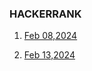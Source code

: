 
### HACKERRANK

1. [Feb 08,2024](https://github.com/VigneshbabuOfficial/java_coding_challenges/blob/master/coding_challenges/src/hackerrank/Feb022024.java)

2. [Feb 13,2024](https://github.com/VigneshbabuOfficial/java_coding_challenges/commit/4ef68462bbcff0ca5269e4f85c103201ecb4ca1f)
